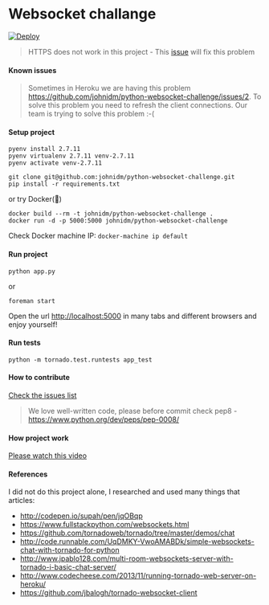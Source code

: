 # Websocket challange

[![Deploy](http://www.herokucdn.com/deploy/button.png)](http://chat-room-interview.herokuapp.com/)

> HTTPS does not work in this project - This [issue](https://github.com/johnidm/python-websocket-challenge/issues/4) will fix this problem

#### Known issues

> Sometimes in Heroku we are having this problem https://github.com/johnidm/python-websocket-challenge/issues/2. To solve this problem you need to refresh the client connections. Our team is trying to solve this problem :-(

#### Setup project
```
pyenv install 2.7.11
pyenv virtualenv 2.7.11 venv-2.7.11
pyenv activate venv-2.7.11
```

```
git clone git@github.com:johnidm/python-websocket-challenge.git
pip install -r requirements.txt
```

or try Docker(:whale:)  

```
docker build --rm -t johnidm/python-websocket-challenge .
docker run -d -p 5000:5000 johnidm/python-websocket-challenge
```

Check Docker machine IP: `docker-machine ip default` 

#### Run project
```
python app.py
````
or 
```
foreman start
```

Open the url [http://localhost:5000](http://localhost:5000) in many tabs and different browsers and enjoy yourself!

#### Run tests

```
python -m tornado.test.runtests app_test
```

#### How to contribute  

[Check the issues list](https://github.com/johnidm/python-websocket-challenge/issues/)

> We love well-written code, please before commit check pep8 - https://www.python.org/dev/peps/pep-0008/

#### How project work

[Please watch this video](http://i.imgur.com/jgsaINw.gifv)

#### References

I did not do this project alone, I researched and used many things that articles:

* http://codepen.io/supah/pen/jqOBqp
* https://www.fullstackpython.com/websockets.html
* https://github.com/tornadoweb/tornado/tree/master/demos/chat
* http://code.runnable.com/UqDMKY-VwoAMABDk/simple-websockets-chat-with-tornado-for-python
* http://www.jpablo128.com/multi-room-websockets-server-with-tornado-i-basic-chat-server/
* http://www.codecheese.com/2013/11/running-tornado-web-server-on-heroku/
* https://github.com/jbalogh/tornado-websocket-client
